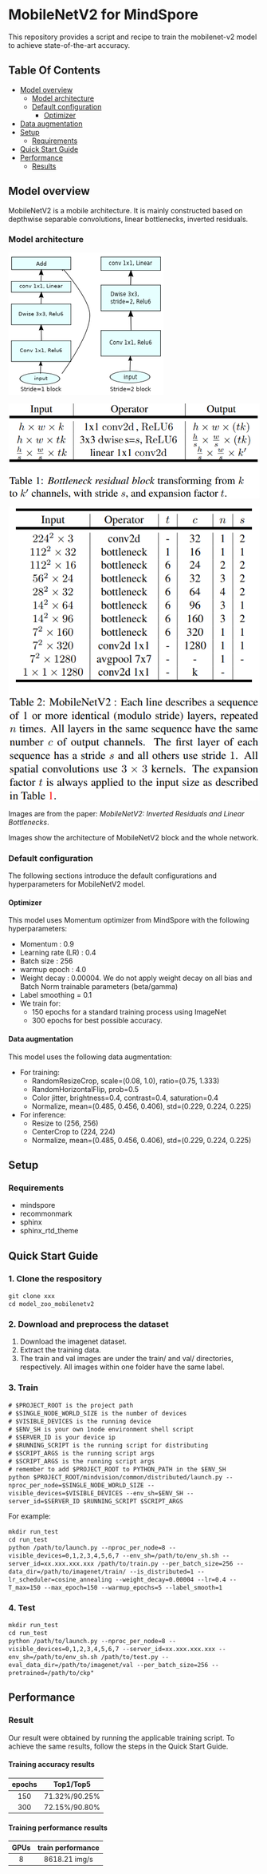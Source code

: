 # MobileNetV2 for MindSpore

This repository provides a script and recipe to train the mobilenet-v2 model to achieve state-of-the-art accuracy.

## Table Of Contents

- [Model overview](#model-overview)
  - [Model architecture](#model-architecture)
  - [Default configuration](#default-configuration)
    - [Optimizer](#optimizer)
- [Data augmentation](#data-augmentation)
- [Setup](#setup)
  - [Requirements](#requirements)
- [Quick Start Guide](#quick-start-guide)
- [Performance](#performance)
  - [Results](#results)

## Model overview

MobileNetV2 is a mobile architecture. It is mainly constructed based on depthwise separable convolutions, linear bottlenecks, inverted residuals.

### Model architecture

![block](./img/block.png)

​![table1](./img/table1.png)

![table2.png](./img/table2.png)

Images are from the paper: *MobileNetV2: Inverted Residuals and Linear Bottlenecks*.

Images show the architecture of MobileNetV2 block and the whole network.

### Default configuration

The following sections introduce the default configurations and hyperparameters for MobileNetV2 model.

#### Optimizer

This model uses Momentum optimizer from MindSpore with the following hyperparameters:

- Momentum : 0.9
- Learning rate (LR) : 0.4
- Batch size : 256
- warmup epoch : 4.0
- Weight decay :  0.00004. We do not apply weight decay on all bias and Batch Norm trainable parameters (beta/gamma)
- Label smoothing = 0.1
- We train for:
  - 150 epochs for a standard training process using ImageNet
  - 300 epochs for best possible accuracy.

#### Data augmentation

This model uses the following data augmentation:

- For training:
  - RandomResizeCrop, scale=(0.08, 1.0), ratio=(0.75, 1.333)
  - RandomHorizontalFlip, prob=0.5
  - Color jitter, brightness=0.4, contrast=0.4, saturation=0.4
  - Normalize, mean=(0.485, 0.456, 0.406), std=(0.229, 0.224, 0.225)
- For inference:
  - Resize to (256, 256)
  - CenterCrop to (224, 224)
  - Normalize, mean=(0.485, 0.456, 0.406), std=(0.229, 0.224, 0.225)

## Setup

### Requirements

- mindspore
- recommonmark
- sphinx
- sphinx_rtd_theme

## Quick Start Guide

### 1. Clone the respository

```shell
git clone xxx
cd model_zoo_mobilenetv2
```

### 2. Download and preprocess the dataset

1. Download the imagenet dataset.
2. Extract the training data.
3. The train and val images are under the train/ and val/ directories, respectively. All images within one folder have the same label.

### 3. Train

```shell
# $PROJECT_ROOT is the project path
# $SINGLE_NODE_WORLD_SIZE is the number of devices
# $VISIBLE_DEVICES is the running device
# $ENV_SH is your own 1node environment shell script
# $SERVER_ID is your device ip
# $RUNNING_SCRIPT is the running script for distributing
# $SCRIPT_ARGS is the running script args
# $SCRIPT_ARGS is the running script args
# remember to add $PROJECT_ROOT to PYTHON_PATH in the $ENV_SH
python $PROJECT_ROOT/mindvision/common/distributed/launch.py --nproc_per_node=$SINGLE_NODE_WORLD_SIZE --visible_devices=$VISIBLE_DEVICES --env_sh=$ENV_SH --server_id=$SERVER_ID $RUNNING_SCRIPT $SCRIPT_ARGS
```

For example:
```shell
mkdir run_test
cd run_test
python /path/to/launch.py --nproc_per_node=8 --visible_devices=0,1,2,3,4,5,6,7 --env_sh=/path/to/env_sh.sh --server_id=xx.xxx.xxx.xxx /path/to/train.py --per_batch_size=256 --data_dir=/path/to/imagenet/train/ --is_distributed=1 --lr_scheduler=cosine_annealing --weight_decay=0.00004 --lr=0.4 --T_max=150 --max_epoch=150 --warmup_epochs=5 --label_smooth=1
```

### 4. Test

```shell
mkdir run_test
cd run_test
python /path/to/launch.py --nproc_per_node=8 --visible_devices=0,1,2,3,4,5,6,7 --server_id=xx.xxx.xxx.xxx -- env_sh=/path/to/env_sh.sh /path/to/test.py -- eval_data_dir=/path/to/imagenet/val --per_batch_size=256 -- pretrained=/path/to/ckp"
```

## Performance

### Result

Our result were obtained by running the applicable training script. To achieve the same results, follow the steps in the Quick Start Guide.

#### Training accuracy results

| **epochs** |   Top1/Top5   |
| :--------: | :-----------: |
|    150     | 71.32%/90.25% |
|    300     | 72.15%/90.80% |

#### Training performance results

| **GPUs** | train performance |
| :------: | :---------------: |
|    8     |   8618.21 img/s   |
